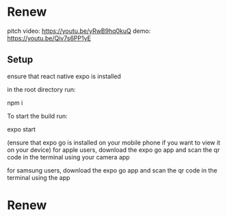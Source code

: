 # Renew
pitch video: https://youtu.be/yRwB9hq0kuQ
demo: https://youtu.be/Qiv7s6PP1yE

## Setup
ensure that react native expo is installed

in the root directory run:

npm i

To start the build run:

expo start

(ensure that expo go is installed on your mobile phone if you want to view it on your device)
for apple users, download the expo go app and scan the qr code in the terminal using your camera app

for samsung users, download the expo go app and scan the qr code in the terminal using the app

# Renew
